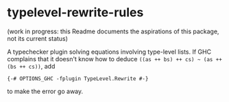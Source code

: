 # typelevel-rewrite-rules

(work in progress: this Readme documents the aspirations of this package, not its current status)

A typechecker plugin solving equations involving type-level lists. If GHC complains that it doesn't know how to deduce `((as ++ bs) ++ cs) ~ (as ++ (bs ++ cs))`, add

    {-# OPTIONS_GHC -fplugin TypeLevel.Rewrite #-}

to make the error go away.
